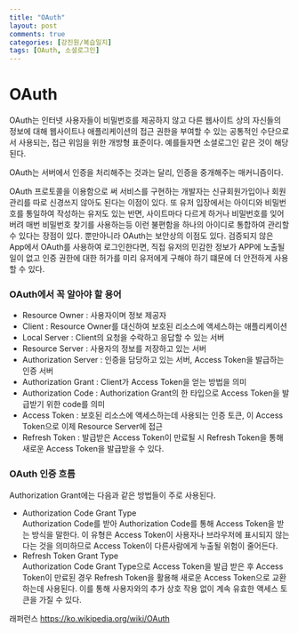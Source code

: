 ```yaml
---
title: "OAuth"
layout: post
comments: true
categories: [강진원/복습일지]
tags: [OAuth, 소셜로그인]
---
```


# OAuth
OAuth는 인터넷 사용자들이 비밀번호를 제공하지 않고 다른 웹사이트 상의 자신들의 정보에 대해 웹사이트나 애플리케이션의 접근 권한을 부여할 수 있는 공통적인 수단으로서 사용되는, 접근 위임을 위한 개방형 표준이다. 예를들자면 소셜로그인 같은 것이 해당된다.

OAuth는 서버에서 인증을 처리해주는 것과는 달리, 인증을 중개해주는 매커니즘이다. 

OAuth 프로토콜을 이용함으로 써 서비스를 구현하는 개발자는 신규회원가입이나 회원 관리를 따로 신경쓰지 않아도 된다는 이점이 있다. 또 유저 입장에서는 아이디와 비밀번호를 통일하여 작성하는 유저도 있는 반면, 사이트마다 다르게 하거나 비밀번호를 잊어버려 매번 비밀번호 찾기를 사용하는등 이런 불편함을 하나의 아이디로 통합하여 관리할 수 있다는 장점이 있다. 뿐만아니라 OAuth는 보안상의 이점도 있다. 검증되지 않은 App에서 OAuth를 사용하여 로그인한다면, 직접 유저의 민감한 정보가 APP에 노출될 일이 없고 인증 권한에 대한 허가를 미리 유저에게 구해야 하기 떄문에 더 안전하게 사용할 수 있다.

### OAuth에서 꼭 알아야 할 용어
* Resource Owner : 사용자이며 정보 제공자
* Client : Resource Owner를 대신하여 보호된 리소스에 액세스하는 애플리케이션
* Local Server : Client의 요청을 수락하고 응답할 수 있는 서버
* Resource Server : 사용자의 정보를 저장하고 있는 서버
* Authorization Server : 인증을 담당하고 있는 서버, Access Token을 발급하는 인증 서버
* Authorization Grant : Client가 Access Token을 얻는 방법을 의미
* Authorization Code : Authorization Grant의 한 타입으로 Access Token을 발급받기 위한 code를 의미
* Access Token : 보호된 리소스에 액세스하는데 사용되는 인증 토큰, 이 Access Token으로 이제 Resource Server에 접근
* Refresh Token : 발급받은 Access Token이 만료될 시 Refresh Token을 통해 새로운 Access Token을 발급받을 수 있다.
### OAuth 인증 흐름
Authorization Grant에는 다음과 같은 방법들이 주로 사용된다.

* Authorization Code Grant Type   
Authorization Code를 받아 Authorization Code를 통해 Access Token을 받는 방식을 말한다. 이 유형은 Access Token이 사용자나 브라우저에 표시되지 않는다는 것을 의미하므로 Access Token이 다른사람에게 누출될 위험이 줄어든다. 
* Refresh Token Grant Type   
Authorization Code Grant Type으로 Access Token을 발급 받은 후 Access Token이 만료된 경우 Refresh Token을 활용해 새로운 Access Token으로 교환하는데 사용된다. 이를 통해 사용자와의 추가 상호 작용 없이 계속 유효한 액세스 토큰을 가질 수 있다.
 
래퍼런스
https://ko.wikipedia.org/wiki/OAuth